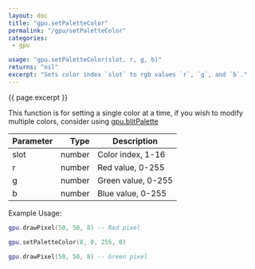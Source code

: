 ```yaml
---
layout: doc
title: "gpu.setPaletteColor"
permalink: "/gpu/setPaletteColor"
categories:
 - gpu

usage: "gpu.setPaletteColor(slot, r, g, b)"
returns: "nil"
excerpt: "Sets color index `slot` to rgb values `r`, `g`, and `b`."
---
```


{{ page.excerpt }}

This function is for setting a single color at a time, if you wish to modify multiple colors, consider using [gpu.blitPalette](/gpu/blitPalette)

|Parameter|Type|Description|
|:--------|---:|-----------|
|slot     |number|Color index, 1-16|
|r        |number|Red value, 0-255|
|g        |number|Green value, 0-255|
|b        |number|Blue value, 0-255|


Example Usage:
```lua
gpu.drawPixel(50, 50, 8) -- Red pixel

gpu.setPaletteColor(8, 0, 255, 0)

gpu.drawPixel(50, 50, 8) -- Green pixel
```
